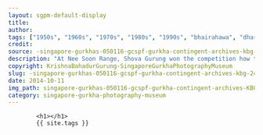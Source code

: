 ```yaml
---
layout: sgpm-default-display
title: 
author: 
tags: ["1950s", "1960s", "1970s", "1980s", "1990s", "bhairahawa", "dharan", "gurkhas", "kathmandu", "nepal", "pokhara", "singapore", "singapore gurkha archive", "singapore gurkha old photographs", "singapore gurkha photography museum", "singapore gurkhas"]
credit: 
source: -singapore-gurkhas-050116-gcspf-gurkha-contingent-archives-kbg-24
description: "At Nee Soon Range, Shova Gurung won the competition how to shoot M16, recretional for families. At platoon level. All husbands will supervise wife. One week holiday after platoon training, 2 weeks. Date: Mid 1980s"
copyright: KrishnaBahadurGurung-SingaporeGurkhaPhotographyMuseum
slug: -singapore-gurkhas-050116-gcspf-gurkha-contingent-archives-kbg-24
date: 2014-10-11
img_path: singapore-gurkhas-050116-gcspf-gurkha-contingent-archives-KBG-24.jpg
category: singapore-gurkha-photography-museum
---
```

	 		

	 		<h1></h1>
	 		{{ site.tags }}
	 		
